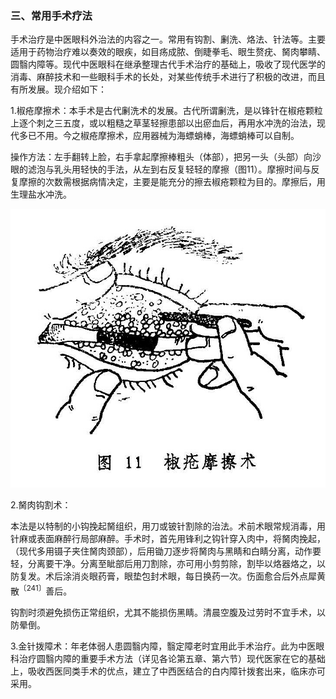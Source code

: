 ### 三、常用手术疗法

手术治疗是中医眼科外治法的内容之一。常用有钩割、劆洗、烙法、针法等。主要适用于药物治疗难以奏效的眼疾，如目疡成脓、倒睫拳毛、眼生赘疣、胬肉攀睛、圆翳内障等。现代中医眼科在继承整理古代手术治疗的基础上，吸收了现代医学的消毒、麻醉技术和一些眼科手术的长处，对某些传统手术进行了积极的改进，而且有所发展。现介绍如下：

1.椒疮摩擦术：本手术是古代劆洗术的发展。古代所谓劆洗，是以锋针在椒疮颗粒上逐个刺之三五度，或以粗糙之草茎轻擦患部以出瘀血后，再用水冲洗的治法，现代多已不用。今之椒疮摩擦术，应用器械为海螵蛸棒，海螵蛸棒可以自制。

操作方法：左手翻转上脸，右手拿起摩擦棒粗头（体部），把另一头（头部）向沙眼的滤泡与乳头用轻快的手法，从左到右反复轻轻的摩擦（图11）。摩擦时间与反复摩擦的次数需根据病情决定，主要是能充分的擦去椒疮颗粒为目的。摩擦后，用生理盐水冲洗。

![插图](./img/11.jpg)

2.胬肉钩割术：

本法是以特制的小钩挽起胬组织，用刀或铍针割除的治法。术前术眼常规消毒，用针麻或表面麻醉行局部麻醉。手术时，首先用锋利之钩针穿入肉中，将胬肉挽起，（现代多用镊子夹住胬肉颈部），后用锄刀逐步将胬肉与黑睛和白睛分离，动作要轻，分离要干净。分离至眦部后用刀割除，亦可用小剪剪除，割毕以烙器烙之，以防复发。术后涂消炎眼药膏，眼垫包封术眼，每日换药一次。伤面愈合后外点犀黄散<sup>〔241〕</sup>善后。

钩割时须避免损伤正常组织，尤其不能损伤黑睛。清晨空腹及过劳时不宜手术，以防晕倒。

3.金针拨障术：年老体弱人患圆翳内障，翳定障老时宜用此手术治疗。此为中医眼科治疗圆翳内障的重要手术方法（详见各论第五章、第六节）现代医家在它的基础上，吸收西医同类手术的优点，建立了中西医结合的白内障针拨套出来，临床亦可采用。
